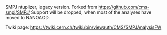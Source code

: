 SMPJ ntuplizer, legacy version.
Forked from https://github.com/cms-smpj/SMPJ/
Support will be dropped, when most of the analyses have moved to NANOAOD.

Twiki page: https://twiki.cern.ch/twiki/bin/viewauth/CMS/SMPJAnalysisFW
